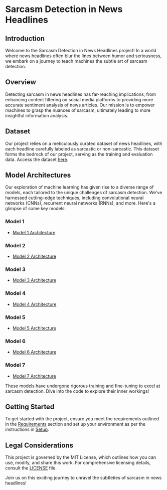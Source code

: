 # Sarcasm Detection in News Headlines

## Introduction

Welcome to the Sarcasm Detection in News Headlines project! In a world where news headlines often blur the lines between humor and seriousness, we embark on a journey to teach machines the subtle art of sarcasm detection.

## Overview

Detecting sarcasm in news headlines has far-reaching implications, from enhancing content filtering on social media platforms to providing more accurate sentiment analysis of news articles. Our mission is to empower machines to grasp the nuances of sarcasm, ultimately leading to more insightful information analysis.

## Dataset

Our project relies on a meticulously curated dataset of news headlines, with each headline carefully labeled as sarcastic or non-sarcastic. This dataset forms the bedrock of our project, serving as the training and evaluation data. Access the dataset [here](link-to-dataset).

## Model Architectures

Our exploration of machine learning has given rise to a diverse range of models, each tailored to the unique challenges of sarcasm detection. We've harnessed cutting-edge techniques, including convolutional neural networks (CNNs), recurrent neural networks (RNNs), and more. Here's a glimpse of some key models:

### Model 1
- [Model 1 Architecture](model_1.png)

### Model 2
- [Model 2 Architecture](model_2.png)

### Model 3
- [Model 3 Architecture](model_3.png)

### Model 4
- [Model 4 Architecture](model_4.png)

### Model 5
- [Model 5 Architecture](model_5.png)

### Model 6
- [Model 6 Architecture](model_6.png)

### Model 7
- [Model 7 Architecture](model_7.png)

These models have undergone rigorous training and fine-tuning to excel at sarcasm detection. Dive into the code to explore their inner workings!

## Getting Started

To get started with the project, ensure you meet the requirements outlined in the [Requirements](#requirements) section and set up your environment as per the instructions in [Setup](#setup).

## Legal Considerations

This project is governed by the MIT License, which outlines how you can use, modify, and share this work. For comprehensive licensing details, consult the [LICENSE](LICENSE) file.

Join us on this exciting journey to unravel the subtleties of sarcasm in news headlines!
